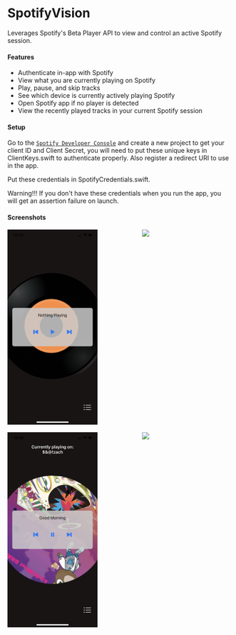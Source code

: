 # SpotifyVision

Leverages Spotify's Beta Player API to view and control an active Spotify session.

#### Features
* Authenticate in-app with Spotify
* View what you are currently playing on Spotify
* Play, pause, and skip tracks
* See which device is currently actively playing Spotify
* Open Spotify app if no player is detected
* View the recently played tracks in your current Spotify session

#### Setup

Go to the <a href="https://developer.spotify.com/dashboard/login" target="_blank">`Spotify Developer Console`</a> and create a new project to get your client ID and Client Secret, you will need to put these unique keys in ClientKeys.swift to authenticate properly. Also register a redirect URI to use in the app.

Put these credentials in SpotifyCredentials.swift.

Warning!!! If you don't have these credentials when you run the app, you will get an assertion failure on launch.

#### Screenshots

<img src="Screenshots/image1.png" width="40%"> <img src="Screenshots/image2" width="40%" align="right">

<img src="Screenshots/image3.png" width="40%"> <img src="Screenshots/image4" width="40%" align="right">

